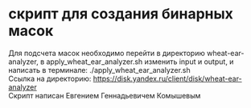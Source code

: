 # скрипт для создания бинарных масок
Для подсчета масок необходимо перейти в директорию wheat-ear-analyzer, в apply_wheat_ear_analyzer.sh изменить input и output, и написать в терминале: ./apply_wheat_ear_analyzer.sh  
Ссылка на директорию: https://disk.yandex.ru/client/disk/wheat-ear-analyzer  
Скрипт написан Евгением Геннадьевичем Комышевым
